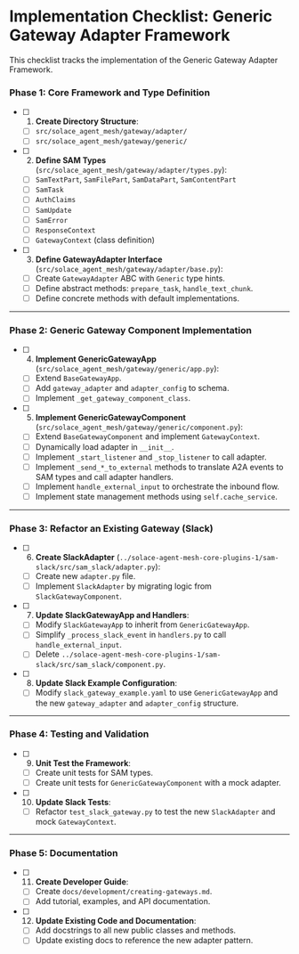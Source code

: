# Implementation Checklist: Generic Gateway Adapter Framework

This checklist tracks the implementation of the Generic Gateway Adapter Framework.

### **Phase 1: Core Framework and Type Definition**

- [ ] 1. **Create Directory Structure**:
    - [ ] `src/solace_agent_mesh/gateway/adapter/`
    - [ ] `src/solace_agent_mesh/gateway/generic/`

- [ ] 2. **Define SAM Types** (`src/solace_agent_mesh/gateway/adapter/types.py`):
    - [ ] `SamTextPart`, `SamFilePart`, `SamDataPart`, `SamContentPart`
    - [ ] `SamTask`
    - [ ] `AuthClaims`
    - [ ] `SamUpdate`
    - [ ] `SamError`
    - [ ] `ResponseContext`
    - [ ] `GatewayContext` (class definition)

- [ ] 3. **Define GatewayAdapter Interface** (`src/solace_agent_mesh/gateway/adapter/base.py`):
    - [ ] Create `GatewayAdapter` ABC with `Generic` type hints.
    - [ ] Define abstract methods: `prepare_task`, `handle_text_chunk`.
    - [ ] Define concrete methods with default implementations.

---

### **Phase 2: Generic Gateway Component Implementation**

- [ ] 4. **Implement GenericGatewayApp** (`src/solace_agent_mesh/gateway/generic/app.py`):
    - [ ] Extend `BaseGatewayApp`.
    - [ ] Add `gateway_adapter` and `adapter_config` to schema.
    - [ ] Implement `_get_gateway_component_class`.

- [ ] 5. **Implement GenericGatewayComponent** (`src/solace_agent_mesh/gateway/generic/component.py`):
    - [ ] Extend `BaseGatewayComponent` and implement `GatewayContext`.
    - [ ] Dynamically load adapter in `__init__`.
    - [ ] Implement `_start_listener` and `_stop_listener` to call adapter.
    - [ ] Implement `_send_*_to_external` methods to translate A2A events to SAM types and call adapter handlers.
    - [ ] Implement `handle_external_input` to orchestrate the inbound flow.
    - [ ] Implement state management methods using `self.cache_service`.

---

### **Phase 3: Refactor an Existing Gateway (Slack)**

- [ ] 6. **Create SlackAdapter** (`../solace-agent-mesh-core-plugins-1/sam-slack/src/sam_slack/adapter.py`):
    - [ ] Create new `adapter.py` file.
    - [ ] Implement `SlackAdapter` by migrating logic from `SlackGatewayComponent`.

- [ ] 7. **Update SlackGatewayApp and Handlers**:
    - [ ] Modify `SlackGatewayApp` to inherit from `GenericGatewayApp`.
    - [ ] Simplify `_process_slack_event` in `handlers.py` to call `handle_external_input`.
    - [ ] Delete `../solace-agent-mesh-core-plugins-1/sam-slack/src/sam_slack/component.py`.

- [ ] 8. **Update Slack Example Configuration**:
    - [ ] Modify `slack_gateway_example.yaml` to use `GenericGatewayApp` and the new `gateway_adapter` and `adapter_config` structure.

---

### **Phase 4: Testing and Validation**

- [ ] 9. **Unit Test the Framework**:
    - [ ] Create unit tests for SAM types.
    - [ ] Create unit tests for `GenericGatewayComponent` with a mock adapter.

- [ ] 10. **Update Slack Tests**:
    - [ ] Refactor `test_slack_gateway.py` to test the new `SlackAdapter` and mock `GatewayContext`.

---

### **Phase 5: Documentation**

- [ ] 11. **Create Developer Guide**:
    - [ ] Create `docs/development/creating-gateways.md`.
    - [ ] Add tutorial, examples, and API documentation.

- [ ] 12. **Update Existing Code and Documentation**:
    - [ ] Add docstrings to all new public classes and methods.
    - [ ] Update existing docs to reference the new adapter pattern.
